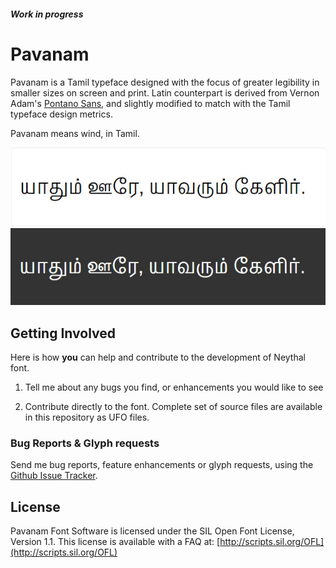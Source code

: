 #### *Work in progress*

# Pavanam

Pavanam is a Tamil typeface designed with the focus of greater legibility in smaller sizes on screen and print. Latin counterpart is derived from Vernon Adam's [Pontano Sans](https://www.google.com/fonts/specimen/Pontano+Sans), and slightly modified to match with the Tamil typeface design metrics.

Pavanam means wind, in Tamil.

![](preview/pavanam-1.jpg)
![](preview/pavanam-2.jpg)


## Getting Involved

Here is how **you** can help and contribute to the development of Neythal font.

1. Tell me about any bugs you find, or enhancements you would like to see

2. Contribute directly to the font. Complete set of source files are available in this repository as UFO files.

### Bug Reports & Glyph requests

Send me bug reports, feature enhancements or glyph requests, using the [Github Issue Tracker](https://github.com/enathu/pavanam/issues/).

## License

Pavanam Font Software is licensed under the SIL Open Font License, Version 1.1. This license is available with a FAQ at: [http://scripts.sil.org/OFL](http://scripts.sil.org/OFL)